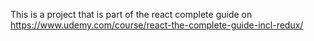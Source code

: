 This is a project that is part of the react complete guide on 
https://www.udemy.com/course/react-the-complete-guide-incl-redux/

